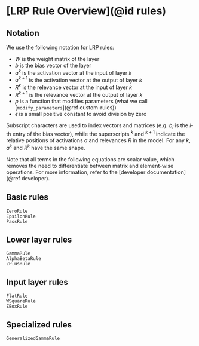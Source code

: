 # [LRP Rule Overview](@id rules)

## Notation
We use the following notation for LRP rules: 

*  $W$ is the weight matrix of the layer
*  $b$ is the bias vector of the layer
*  $a^k$ is the activation vector at the input of layer $k$
*  $a^{k+1}$ is the activation vector at the output of layer $k$
*  $R^k$ is the relevance vector at the input of layer $k$
*  $R^{k+1}$ is the relevance vector at the output of layer $k$
*  $\rho$ is a function that modifies parameters (what we call [`modify_parameters`](@ref custom-rules))
*  $\epsilon$ is a small positive constant to avoid division by zero

Subscript characters are used to index vectors and matrices 
(e.g. $b_i$ is the $i$-th entry of the bias vector), 
while the superscripts $^k$ and $^{k+1}$ indicate the relative positions 
of activations $a$ and relevances $R$ in the model.
For any $k$, $a^k$ and $R^k$ have the same shape. 

Note that all terms in the following equations are scalar value,
which removes the need to differentiate between matrix and element-wise operations.
For more information, refer to the [developer documentation](@ref developer).

## Basic rules
```@docs; canonical=false
ZeroRule
EpsilonRule
PassRule
```

## Lower layer rules
```@docs; canonical=false
GammaRule
AlphaBetaRule
ZPlusRule
```

## Input layer rules
```@docs; canonical=false
FlatRule
WSquareRule
ZBoxRule
```

## Specialized rules
```@docs; canonical=false 
GeneralizedGammaRule
```